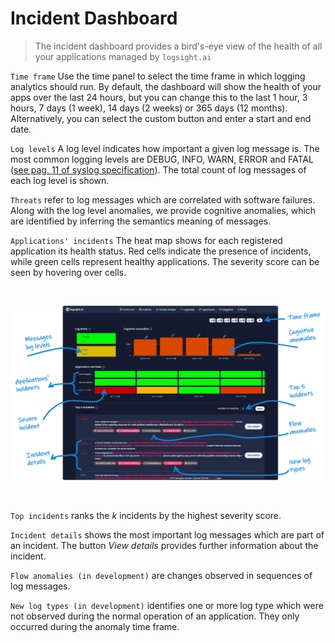# Incident Dashboard

> The incident dashboard provides a bird's-eye view of the health of all your applications managed by `logsight.ai`


`Time frame` Use the time panel to select the time frame in which logging analytics should run. 
By default, the dashboard will show the health of your apps over the last 24 hours,
but you can change this to the last 1 hour, 3 hours, 7 days (1 week), 14 days (2 weeks) or 365 days (12 months).
Alternatively, you can select the custom button and enter a start and end date.

`Log levels` A log level indicates how important a given log message is. The most common logging levels are DEBUG, INFO, WARN, ERROR and FATAL ([see pag. 11 of syslog specification](https://www.rfc-editor.org/rfc/rfc5424)). 
The total count of log messages of each log level is shown.

`Threats` refer to log messages which are correlated with software failures.
Along with the log level anomalies, we provide cognitive anomalies, which are identified by inferring the semantics meaning of messages.

`Applications' incidents` The heat map shows for each registered application its health status. 
Red cells indicate the presence of incidents, while green cells represent healthy applications. 
The severity score can be seen by hovering over cells. 

<br>

![Logs](./dashboard.png ':size=1200')

<br>

`Top incidents` ranks the *k* incidents by the highest severity score.

`Incident details` shows the most important log messages which are part of an incident. 
The button *View details* provides further information about the incident.

`Flow anomalies (in development)` are changes observed in sequences of log messages. 

`New log types (in development)` identifies one or more log type which were not observed during the normal operation of an application. They only occurred during the anomaly time frame.
